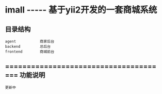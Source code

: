 imall   -----    基于yii2开发的一套商城系统
===================================
目录结构
-------------------

```
agent           商家后台
backend         总后台
frontend        商城前台

```
======================================
功能说明
-------------------

```
更新中

```

